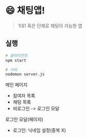 # 😄 채팅앱!

> 1대1 혹은 단체로 채팅이 가능한 앱

## 실행

```bash
# 클라이언트
npm start

# 서버
nodemon server.js
```

메인 페이지

- 참여자 목록
- 채팅 목록
- 비로그인 -> 로그인 모달

로그인 모달(페이지)

- 로그인: 닉네임 설정(중복 X)
